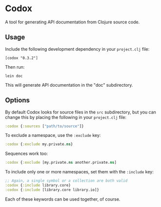 # Codox

A tool for generating API documentation from Clojure source code.

## Usage

Include the following development dependency in your `project.clj` file:

    [codox "0.3.2"]

Then run:

    lein doc

This will generate API documentation in the "doc" subdirectory.

## Options

By default Codox looks for source files in the `src` subdirectory, but
you can change this by placing the following in your `project.clj`
file:

```clojure
:codox {:sources ["path/to/source"]}
```

To exclude a namespace, use the `:exclude` key:

```clojure
:codox {:exclude my.private.ns}
```

Sequences work too:

```clojure    
:codox {:exclude [my.private.ns another.private.ns]
```

To include only one or more namespaces, set them with the `:include` key:

```clojure
;; Again, a single symbol or a collection are both valid
:codox {:include library.core}
:codox {:include [library.core library.io]}
```

Each of these keywords can be used together, of course.
